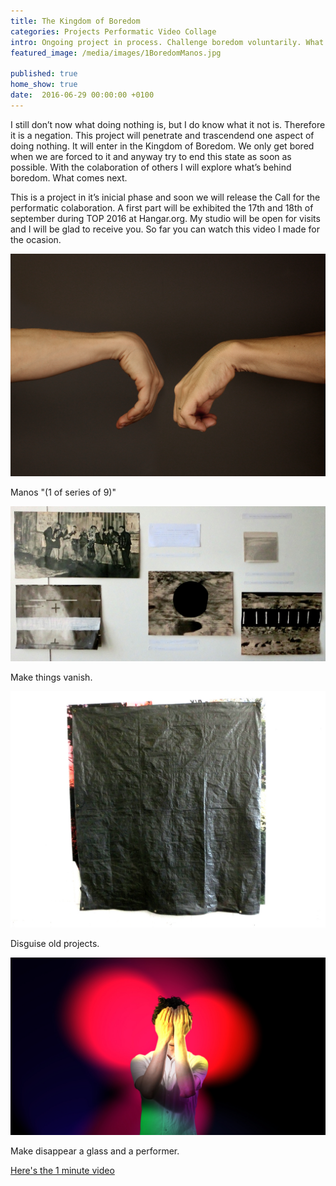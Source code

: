 ```yaml
---
title: The Kingdom of Boredom
categories: Projects Performatic Video Collage
intro: Ongoing project in process. Challenge boredom voluntarily. What comes next? A colaborative documentation.
featured_image: /media/images/1BoredomManos.jpg

published: true
home_show: true
date:  2016-06-29 00:00:00 +0100
---
```


I still don’t now what doing nothing is, but I do know what it not is. Therefore it is a negation.
This project will penetrate and trascendend one aspect of doing nothing. It will enter in the Kingdom of Boredom. We only get bored when we are forced to it and anyway try to end this state as soon as possible. With the colaboration of others I will explore what’s behind boredom. What comes next.

This is a project in it’s inicial phase and soon we will release the Call for the performatic colaboration.
A first part will be exhibited the 17th and 18th of september during TOP 2016 at Hangar.org. My studio will be open for visits and I will be glad to receive you. So far you can watch this video I made for the ocasion.



![image](/media/images/1BoredomManos.jpg)

Manos "(1 of series of 9)"

![image](/media/images/2BoredomVanish.jpg)

Make things vanish.

![image](/media/images/3BoredomDisappear.jpg)

Disguise old projects.

![image](/media/images/4BoredomVideo.jpg)

Make disappear a glass and a performer.

[Here's the 1 minute video](https://vimeo.com/172396915) 
